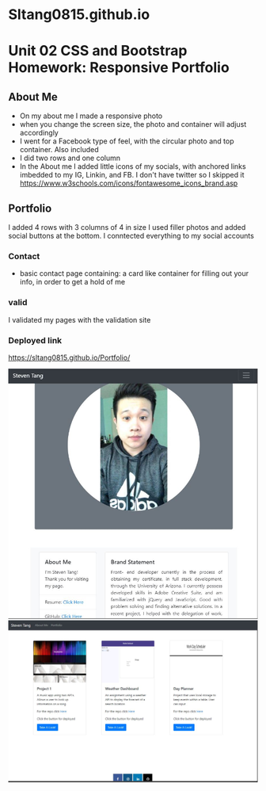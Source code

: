 # Sltang0815.github.io
# Unit 02 CSS and Bootstrap Homework: Responsive Portfolio



## About Me
* On my about me I made a responsive photo
* when you change the screen size, the photo and container will adjust accordingly
* I went for a Facebook type of feel, with the circular photo and top container. Also included 
* I did two rows and one column
* In the About me I added little icons of my socials, with anchored links imbedded to my IG, Linkin, and FB. I don't have twitter so I skipped it
https://www.w3schools.com/icons/fontawesome_icons_brand.asp

## Portfolio
I added 4 rows with 3 columns of 4 in size
I used filler photos
and added social buttons at the bottom. I conntected everything to my social accounts

### Contact
* basic contact page
   containing:
   a card like container for filling out your info, in order to get a hold of me



### valid
I validated my pages with the validation site

### Deployed link
https://sltang0815.github.io/Portfolio/


![Getting Started](/images/portfolioSS.JPG)
![Getting Started](/images/portSS.JPG)